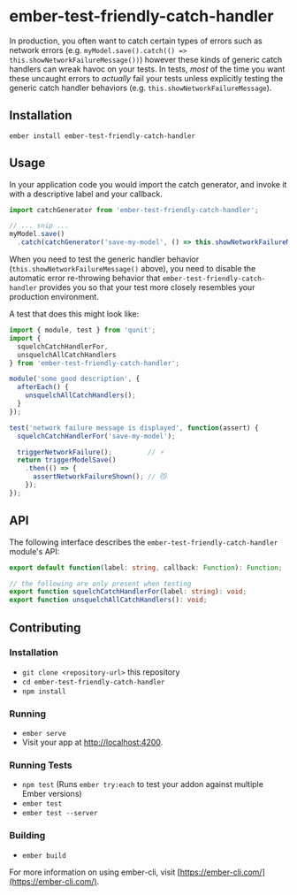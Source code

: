 # ember-test-friendly-catch-handler

In production, you often want to catch certain types of errors such as network errors (e.g. `myModel.save().catch(() => this.showNetworkFailureMessage())`) however these kinds of generic catch handlers can wreak havoc on your tests.  In tests, _most_ of the time you want these uncaught errors to _actually_ fail your tests unless explicitly testing the generic catch handler behaviors (e.g. `this.showNetworkFailureMessage`).

## Installation

    ember install ember-test-friendly-catch-handler

## Usage

In your application code you would import the catch generator, and invoke it with a descriptive label and your callback.
```js
import catchGenerator from 'ember-test-friendly-catch-handler';

// ... snip ...
myModel.save()
  .catch(catchGenerator('save-my-model', () => this.showNetworkFailureMessage()));
```

When you need to test the generic handler behavior (`this.showNetworkFailureMessage()` above), you need to disable the automatic error re-throwing behavior that `ember-test-friendly-catch-handler` provides you so that your test more closely resembles your production environment.

A test that does this might look like:

```js
import { module, test } from 'qunit';
import { 
  squelchCatchHandlerFor,
  unsquelchAllCatchHandlers
} from 'ember-test-friendly-catch-handler';

module('some good description', {
  afterEach() {
    unsquelchAllCatchHandlers(); 
  }
});

test('network failure message is displayed', function(assert) {
  squelchCatchHandlerFor('save-my-model');

  triggerNetworkFailure();         // ⚡️
  return triggerModelSave()
    .then(() => {
      assertNetworkFailureShown(); // 😼
    });
});
```

## API

The following interface describes the `ember-test-friendly-catch-handler` module's API:

```ts
export default function(label: string, callback: Function): Function;

// the following are only present when testing
export function squelchCatchHandlerFor(label: string): void;
export function unsquelchAllCatchHandlers(): void;
```

## Contributing

### Installation

* `git clone <repository-url>` this repository
* `cd ember-test-friendly-catch-handler`
* `npm install`


### Running

* `ember serve`
* Visit your app at [http://localhost:4200](http://localhost:4200).

### Running Tests

* `npm test` (Runs `ember try:each` to test your addon against multiple Ember versions)
* `ember test`
* `ember test --server`

### Building

* `ember build`

For more information on using ember-cli, visit [https://ember-cli.com/](https://ember-cli.com/).
